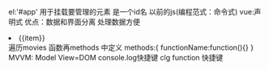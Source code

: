 el:'#app' 用于挂载要管理的元素 是一个id名
以前的js(编程范式：命令式)
vue:声明式
优点：数据和界面分离 处理数据方便
<li v-for="item in movies">{{item}}</li> 遍历movies
函数再methods 中定义 methods:{ functionName:function(){} }
MVVM: Model View=DOM
console.log快捷键 clg
function 快捷键  